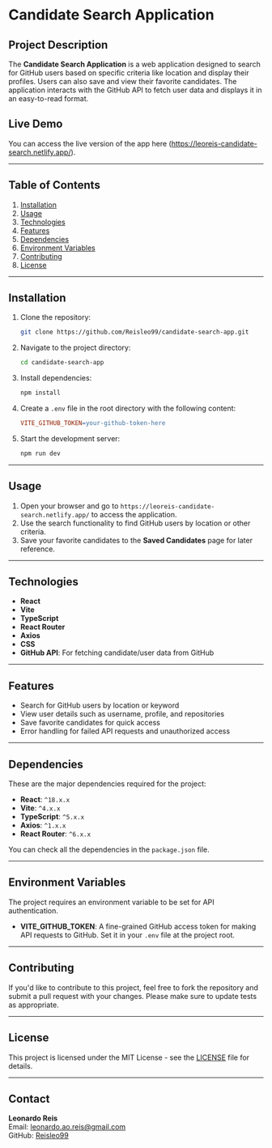 # **Candidate Search Application**

## **Project Description**
The **Candidate Search Application** is a web application designed to search for GitHub users based on specific criteria like location and display their profiles. Users can also save and view their favorite candidates. The application interacts with the GitHub API to fetch user data and displays it in an easy-to-read format.

## **Live Demo**
You can access the live version of the app here (https://leoreis-candidate-search.netlify.app/).

---

## **Table of Contents**

1. [Installation](#installation)
2. [Usage](#usage)
3. [Technologies](#technologies)
4. [Features](#features)
5. [Dependencies](#dependencies)
6. [Environment Variables](#environment-variables)
7. [Contributing](#contributing)
8. [License](#license)

---

## **Installation**

1. Clone the repository:
    ```bash
    git clone https://github.com/Reisleo99/candidate-search-app.git
    ```

2. Navigate to the project directory:
    ```bash
    cd candidate-search-app
    ```

3. Install dependencies:
    ```bash
    npm install
    ```

4. Create a `.env` file in the root directory with the following content:
    ```makefile
    VITE_GITHUB_TOKEN=your-github-token-here
    ```

5. Start the development server:
    ```bash
    npm run dev
    ```

---

## **Usage**

1. Open your browser and go to `https://leoreis-candidate-search.netlify.app/` to access the application.
2. Use the search functionality to find GitHub users by location or other criteria.
3. Save your favorite candidates to the **Saved Candidates** page for later reference.

---

## **Technologies**

- **React**
- **Vite**
- **TypeScript**
- **React Router**
- **Axios**
- **CSS**
- **GitHub API**: For fetching candidate/user data from GitHub

---

## **Features**

- Search for GitHub users by location or keyword
- View user details such as username, profile, and repositories
- Save favorite candidates for quick access
- Error handling for failed API requests and unauthorized access

---

## **Dependencies**

These are the major dependencies required for the project:

- **React**: `^18.x.x`
- **Vite**: `^4.x.x`
- **TypeScript**: `^5.x.x`
- **Axios**: `^1.x.x`
- **React Router**: `^6.x.x`

You can check all the dependencies in the `package.json` file.

---

## **Environment Variables**

The project requires an environment variable to be set for API authentication.

- **VITE_GITHUB_TOKEN**: A fine-grained GitHub access token for making API requests to GitHub. Set it in your `.env` file at the project root.

---

## **Contributing**

If you'd like to contribute to this project, feel free to fork the repository and submit a pull request with your changes. Please make sure to update tests as appropriate.

---

## **License**

This project is licensed under the MIT License - see the [LICENSE](LICENSE) file for details.

---

## **Contact**

**Leonardo Reis**  
Email: [leonardo.ao.reis@gmail.com](mailto:leonardo.ao.reis@gmail.com)  
GitHub: [Reisleo99](https://github.com/Reisleo99)

